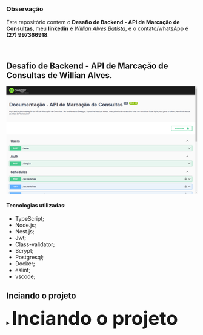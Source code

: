 ### Observação

Este repositório contem o **Desafio de Backend - API de Marcação de Consultas**, meu **linkedin** é  _[Willian Alves Batista](https://www.linkedin.com/in/willian-alves-batista-60aa6a180/)_, e o contato/whatsApp é **(27) 997366918**.


<br>

## Desafio de Backend - API de Marcação de Consultas de Willian Alves.

![](./captura.png)

#### Tecnologias utilizadas:

  - TypeScript;
  - Node.js;
  - Nest.js;
  - Jwt;
  - Class-validator;
  - Bcrypt;
  - Postgresql;
  - Docker;
  - eslint;
  - vscode;


## Inciando o projeto

<details>
<summary><span style="font-size: 50px; font-weight: bold">Inciando o projeto</span></summary>
<br>
  
:warning: **É necessário ter o docker-compose instalado.**

Para iniciar o projeto, basta baixar ou clonar este repositório.

Acesse a raiz do projeto, abra o terminal, em seguida digite:

    docker-compose -f docker-compose.yml up -d
</details>

